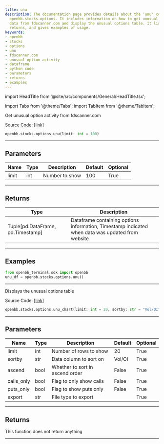 ```yaml
---
title: unu
description: The documentation page provides details about the 'unu' command from
  openbb.stocks.options. It includes information on how to get unusual option activity
  data from fdscanner.com and display the unusual options table. It lists parameters,
  returns, and gives examples of usage.
keywords:
- openbb
- stocks
- options
- unu
- fdscanner.com
- unusual option activity
- dataframe
- python code
- parameters
- returns
- examples
---
```


import HeadTitle from '@site/src/components/General/HeadTitle.tsx';

<HeadTitle title="unu - Options - Stocks - Reference | OpenBB SDK Docs" />

import Tabs from '@theme/Tabs';
import TabItem from '@theme/TabItem';

<Tabs>
<TabItem value="model" label="Model" default>

Get unusual option activity from fdscanner.com

Source Code: [[link](https://github.com/OpenBB-finance/OpenBBTerminal/tree/main/openbb_terminal/stocks/options/fdscanner_model.py#L19)]

```python
openbb.stocks.options.unu(limit: int = 100)
```

---

## Parameters

| Name | Type | Description | Default | Optional |
| ---- | ---- | ----------- | ------- | -------- |
| limit | int | Number to show | 100 | True |


---

## Returns

| Type | Description |
| ---- | ----------- |
| Tuple[pd.DataFrame, pd.Timestamp] | Dataframe containing options information, Timestamp indicated when data was updated from website |
---

## Examples

```python
from openbb_terminal.sdk import openbb
unu_df = openbb.stocks.options.unu()
```

---

</TabItem>
<TabItem value="view" label="Chart">

Displays the unusual options table

Source Code: [[link](https://github.com/OpenBB-finance/OpenBBTerminal/tree/main/openbb_terminal/stocks/options/fdscanner_view.py#L15)]

```python
openbb.stocks.options.unu_chart(limit: int = 20, sortby: str = "Vol/OI", ascend: bool = False, calls_only: bool = False, puts_only: bool = False, export: str = "")
```

---

## Parameters

| Name | Type | Description | Default | Optional |
| ---- | ---- | ----------- | ------- | -------- |
| limit | int | Number of rows to show | 20 | True |
| sortby | str | Data column to sort on | Vol/OI | True |
| ascend | bool | Whether to sort in ascend order | False | True |
| calls_only | bool | Flag to only show calls | False | True |
| puts_only | bool | Flag to show puts only | False | True |
| export | str | File type to export |  | True |


---

## Returns

This function does not return anything

---

</TabItem>
</Tabs>
